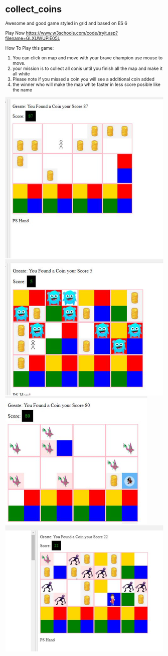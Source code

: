 # collect_coins
Awesome and good game styled in grid and based on ES 6 

Play Now
 https://www.w3schools.com/code/tryit.asp?filename=GLXUWUPIE05L

How To Play this game:
1. You can click on map and move with your  brave champion use mouse to move.
2. your mission is to collect all conis until you finish all the map and make it all white
3. Please note if you missed a coin you will see a additional coin added 
5. the winner who will make the map white faster in less score posible like the name 

<img src="golden_arrow.JPG">

<img src="addon.JPG">

<img src="gameee.JPG">

<img src="gameeee.JPG">
